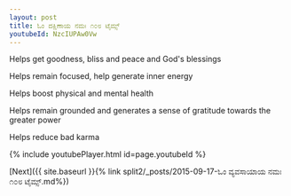 ```yaml
---
layout: post
title: ಓಂ ದಕ್ಷಿಣಾಯ ನಮಃ ೧೦೮ ಟೈಮ್ಸ್
youtubeId: NzcIUPAw0Vw
---
```

 
 
Helps get goodness, bliss and peace and God's blessings
 
Helps remain focused, help generate inner energy 
 
Helps boost physical and mental health 
 
Helps remain grounded and generates a sense of gratitude towards the greater power 
 
Helps reduce bad karma
 
 
 
 


{% include youtubePlayer.html id=page.youtubeId %}
 
[Next]({{ site.baseurl }}{% link  split2/_posts/2015-09-17-ಓಂ ವ್ಯವಸಾಯಾಯ ನಮಃ ೧೦೮ ಟೈಮ್ಸ್.md%})
 
